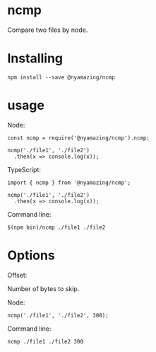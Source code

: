 # ncmp

Compare two files by node.

# Installing

```
npm install --save @nyamazing/ncmp
```

# usage

Node:

```
const ncmp = require('@nyamazing/ncmp').ncmp;

ncmp('./file1', './file2')
  .then(x => console.log(x));
```

TypeScript:

```
import { ncmp } from '@nyamazing/ncmp';

ncmp('./file1', './file2')
  .then(x => console.log(x));
```

Command line:

```
$(npm bin)/ncmp ./file1 ./file2
```

# Options

Offset:

Number of bytes to skip.

Node:

```
ncmp('./file1', './file2', 300);
```

Command line:

```
ncmp ./file1 ./file2 300
```
